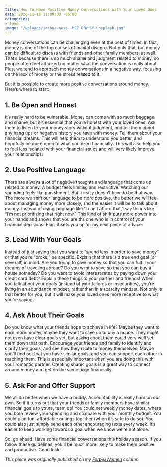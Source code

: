 ```yaml
---
title: How To Have Positive Money Conversations With Your Loved Ones
date: 2020-11-16 11:00:00 -05:00
categories:
- love
image: "/uploads/joshua-ness--bEZ_OfWu3Y-unsplash.jpg"
---
```


Money conversations can be challenging even at the best of times. In fact, money is one of the top causes of marital discord. Not only that, but money can be difficult to discuss with friends and other family members, as well. That’s because there is so much shame and judgment related to money, so people often feel attacked no matter what the conversation is really about. Plus, we tend to approach money conversations in a negative way, focusing on the lack of money or the stress related to it.

But it is possible to create more positive conversations around money. Here’s where to start:

## **1. Be Open and Honest**

It’s really hard to be vulnerable. Money can come with so much baggage and shame, but it’s essential that you’re honest with your loved ones. Ask them to listen to your money story without judgment, and tell them about any hang ups or negative history you have with money. Tell them about your financial dreams. This will help them to understand you better, and hopefully be more open to what you need financially. This will also help you to feel less isolated with your financial issues and will very likely improve your relationships.

## **2. Use Positive Language**

There are always a lot of negative thoughts and language that come up related to money. A budget feels limiting and restrictive. Watching our spending feels like punishment. But it really doesn’t have to be that way. The more we shift our language to be more positive, the better we will feel about managing money more closely, and the easier it will be to talk about money. Instead of using language like “I can’t afford that,” say things like “I’m not prioritizing that right now.” This kind of shift puts more power into your hands and shows that you are the one who is in control of your financial decisions. Plus, it sets you up for my next piece of advice:

## **3. Lead With Your Goals**

Instead of just saying that you want to “spend less in order to save money” or that you’re “broke,” be specific. Explain that there is a true end goal (or several!) in mind. Are you trying to save money so that you can fulfill your dreams of traveling abroad? Do you want to save so that you can buy a house someday? Do you want to avoid interest rates by paying down your credit card debt? Explain these things to your partner and friends! When you talk about your goals (instead of your failures or insecurities), you’re living in an abundance mindset, rather than in a scarcity mindset. Not only is that better for you, but it will make your loved ones more receptive to what you’re saying.

## **4. Ask About Their Goals**

Do you know what your friends hope to achieve in life? Maybe they want to earn more money, maybe they want to save up to buy a house. They might not even have clear goals yet, but asking about them could very well set them down that path. Encourage your friends and family to identify and clarify their goals, and see how they relate to money themselves. Maybe you’ll find out that you have similar goals, and you can support each other in reaching them. This is especially important when you are doing this with your romantic partner. Creating shared goals is a great way to connect around money and get on the same page financially.

## **5. Ask For and Offer Support**

We all do better when we have a buddy. Accountability is really hard on our own. So if it turns out that your friends or family members have similar financial goals to yours, team up! You could set weekly money dates, where you both review your spending and compare with your monthly budget. You could plan fun, affordable outings together (when it’s safe to do so). You could also just simply send each other encouraging texts every week. It’s easier to keep working towards a goal when we know we’re not alone.

So, go ahead. Have some financial conversations this holiday season. If you follow these guidelines, you’ll be much more likely to make them positive and productive. Good luck!

*This piece was originally published on my [ForbesWomen](https://www.forbes.com/sites/maggiegermano/2020/10/30/how-to-have-positive-money-conversations-with-your-loved-ones/?sh=510c917215da) column.*
